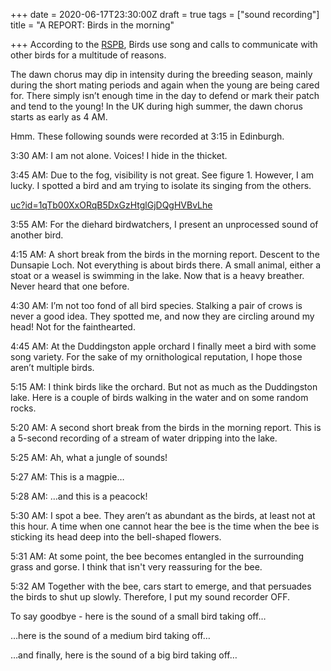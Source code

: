 +++
date = 2020-06-17T23:30:00Z
draft = true
tags = ["sound recording"]
title = "A REPORT: Birds in the morning"

+++
According to the [RSPB]( "https://ww2.rspb.org.uk/birds-and-wildlife/bird-and-wildlife-guides/ask-an-expert/previous/morningsong.aspx"), Birds use song and calls to communicate with other birds for a multitude of reasons.

The dawn chorus may dip in intensity during the breeding season, mainly during the short mating periods and again when the young are being cared for. There simply isn’t enough time in the day to defend or mark their patch and tend to the young! In the UK during high summer, the dawn chorus starts as early as 4 AM.

Hmm. These following sounds were recorded at 3:15 in Edinburgh.

3:30 AM: I am not alone. Voices! I hide in the thicket.

3:45 AM: Due to the fog, visibility is not great. See figure 1. However, I am lucky. I spotted a bird and am trying to isolate its singing from the others.

[uc?id=1qTb00XxORqB5DxGzHtglGjDQgHVBvLhe](https://drive.google.com/uc?id=1qTb00XxORqB5DxGzHtglGjDQgHVBvLhe "uc?id=1qTb00XxORqB5DxGzHtglGjDQgHVBvLhe")

3:55 AM: For the diehard birdwatchers, I present an unprocessed sound of another bird.

4:15 AM: A short break from the birds in the morning report. Descent to the Dunsapie Loch. Not everything is about birds there. A small animal, either a stoat or a weasel is swimming in the lake. Now that is a heavy breather. Never heard that one before.

4:30 AM: I’m not too fond of all bird species. Stalking a pair of crows is never a good idea. They spotted me, and now they are circling around my head! Not for the fainthearted.

4:45 AM: At the Duddingston apple orchard I finally meet a bird with some song variety. For the sake of my ornithological reputation, I hope those aren’t multiple birds.

5:15 AM: I think birds like the orchard. But not as much as the Duddingston lake. Here is a couple of birds walking in the water and on some random rocks.

5:20 AM: A second short break from the birds in the morning report. This is a 5-second recording of a stream of water dripping into the lake.

5:25 AM: Ah, what a jungle of sounds!

5:27 AM: This is a magpie…

5:28 AM: …and this is a peacock!

5:30 AM: I spot a bee. They aren’t as abundant as the birds, at least not at this hour. A time when one cannot hear the bee is the time when the bee is sticking its head deep into the bell-shaped flowers.

5:31 AM: At some point, the bee becomes entangled in the surrounding grass and gorse. I think that isn't very reassuring for the bee.

5:32 AM Together with the bee, cars start to emerge, and that persuades the birds to shut up slowly. Therefore, I put my sound recorder OFF.

To say goodbye - here is the sound of a small bird taking off…

…here is the sound of a medium bird taking off…

…and finally, here is the sound of a big bird taking off…